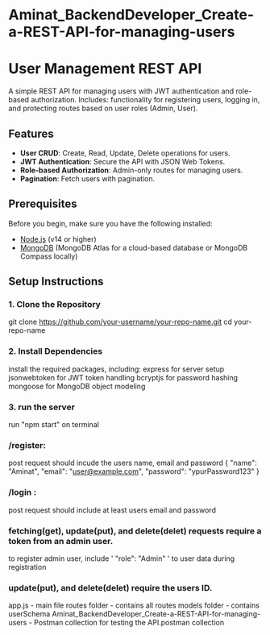# Aminat_BackendDeveloper_Create-a-REST-API-for-managing-users
# User Management REST API

A simple REST API for managing users with JWT authentication and role-based authorization. 
Includes:
functionality for registering users, logging in, and protecting routes based on user roles (Admin, User).

## Features
- **User CRUD**: Create, Read, Update, Delete operations for users.
- **JWT Authentication**: Secure the API with JSON Web Tokens.
- **Role-based Authorization**: Admin-only routes for managing users.
- **Pagination**: Fetch users with pagination.

## Prerequisites
Before you begin, make sure you have the following installed:
- [Node.js](https://nodejs.org/) (v14 or higher)
- [MongoDB](https://www.mongodb.com/) (MongoDB Atlas for a cloud-based database or MongoDB Compass locally)

## Setup Instructions

### 1. Clone the Repository
git clone https://github.com/your-username/your-repo-name.git
cd your-repo-name

### 2. Install Dependencies
install the required packages, including:
express for server setup
jsonwebtoken for JWT token handling
bcryptjs for password hashing
mongoose for MongoDB object modeling

### 3. run the server
run "npm start" on terminal

### /register:
post request should incude the users name, email and password
{
    "name": "Aminat",
    "email": "user@example.com",
    "password": "ypurPassword123"
}

### /login :
post request should include at least users email and password

### fetching(get), update(put), and delete(delet) requests require a token from an admin user.
to register admin user, include ' "role": "Admin" ' to user data during registration

### update(put), and delete(delet) require the users ID.


app.js - main file
routes folder - contains all routes
models folder - contains userSchema
Aminat_BackendDeveloper_Create-a-REST-API-for-managing-users - Postman collection for testing the API.postman collection
